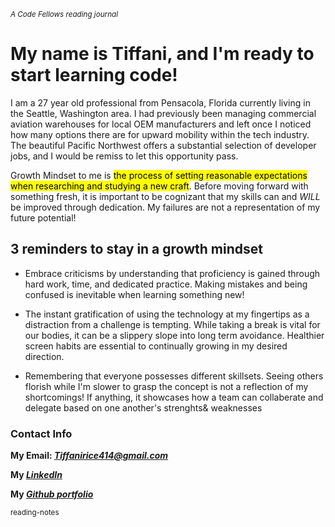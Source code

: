 <sub> *A  Code Fellows reading journal* </sub>

#	My name is Tiffani, and I'm ready to start learning code! 

I am a 27 year old professional from Pensacola, Florida currently living in the Seattle, Washington area. I had previously been managing commercial aviation warehouses for local OEM manufacturers and left once I noticed how many options there are for upward mobility within the tech industry. The beautiful Pacific Northwest offers a substantial selection of developer jobs, and I would be remiss to let this opportunity pass. 

Growth Mindset to me is <mark> the process of setting reasonable expectations when researching and studying a new craft</mark>. Before moving forward with something fresh, it is important to be cognizant that my skills can and *WILL* be improved through dedication. My failures are not a representation of my future potential!

## 3 reminders to stay in a growth mindset

- Embrace criticisms by understanding that proficiency is gained through hard work, time, and dedicated practice. Making mistakes and being confused is inevitable when learning something new!
 
- The instant gratification of using the technology at my fingertips as a distraction from a challenge is tempting. While taking a break is vital for our bodies, it can be a slippery slope into long term avoidance. Healthier screen habits are essential to continually growing in my desired direction. 
 
 - Remembering that everyone possesses different skillsets. Seeing others florish while I'm slower to grasp the concept is not a reflection of my shortcomings! If anything, it showcases how a team can collaberate and delegate based on one another's strenghts& weaknesses

### Contact Info
 
 **My Email: _[Tiffanirice414@gmail.com](Tiffanirice414@gmail.com)_**
 
 **My _[LinkedIn](https://www.linkedin.com/in/tiffani-rice-600658168/)_**
 
 **My _[Github portfolio](https://github.com/tiffanirice23)_** 

<sub> reading-notes </sub>
